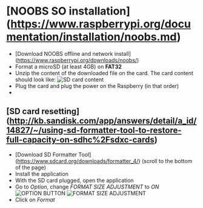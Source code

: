 # [NOOBS SO installation] (https://www.raspberrypi.org/documentation/installation/noobs.md)

* [Download NOOBS offline and network install] (https://www.raspberrypi.org/downloads/noobs/)
* Format a microSD (at least 4GB) on **FAT32**
* Unzip the content of the downloaded file on the card. The card content should look like:
![SD card content](http://puu.sh/oxzVl/5d7b1abb67.png)
* Plug the card and plug the power on the Raspberry (in that order)
* 

## [SD card resetting] (http://kb.sandisk.com/app/answers/detail/a_id/14827/~/using-sd-formatter-tool-to-restore-full-capacity-on-sdhc%2Fsdxc-cards)

* [Download SD Formatter Tool] (https://www.sdcard.org/downloads/formatter_4/) (scroll to the bottom of the page)
* Install the application
* With the SD card plugged, open the application
* Go to *Option*, change *FORMAT SIZE ADJUSTMENT* to *ON*
![OPTION BUTTON](http://kb.sandisk.com/euf/assets/images/faqs/14827/kb14827_1.png)
![FORMAT SIZE ADJUSTMENT](http://kb.sandisk.com/euf/assets/images/faqs/14827/kb14827_2.png)
* Click on *Format*
